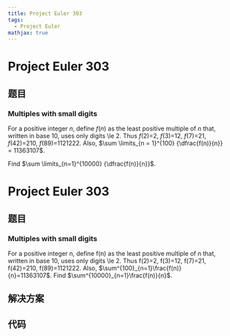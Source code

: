 ```yaml
---
title: Project Euler 303
tags:
  - Project Euler
mathjax: true
---
```

<escape><!-- more --></escape>
    
# Project Euler 303
## 题目
### Multiples with small digits


For a positive integer <var>n</var>, define <var>f</var>(<var>n</var>) as the least positive multiple of <var>n</var> that, written in base 10, uses only digits \le 2.
Thus <var>f</var>(2)=2, <var>f</var>(3)=12, <var>f</var>(7)=21, <var>f</var>(42)=210, <var>f</var>(89)=1121222.
Also, $\sum \limits_{n = 1}^{100} {\dfrac{f(n)}{n}} = 11363107$.

Find $\sum \limits_{n=1}^{10000} {\dfrac{f(n)}{n}}$.




# Project Euler 303
## 题目
### Multiples with small digits

For a positive integer n, define f(n) as the least positive multiple of n that, written in base 10, uses only digits \le 2.
Thus f(2)=2, f(3)=12, f(7)=21, f(42)=210, f(89)=1121222.
Also, $\sum^{100}_{n=1}\frac{f(n)}{n}=11363107$.
Find $\sum^{10000}_{n=1}\frac{f(n)}{n}$.


## 解决方案


## 代码


